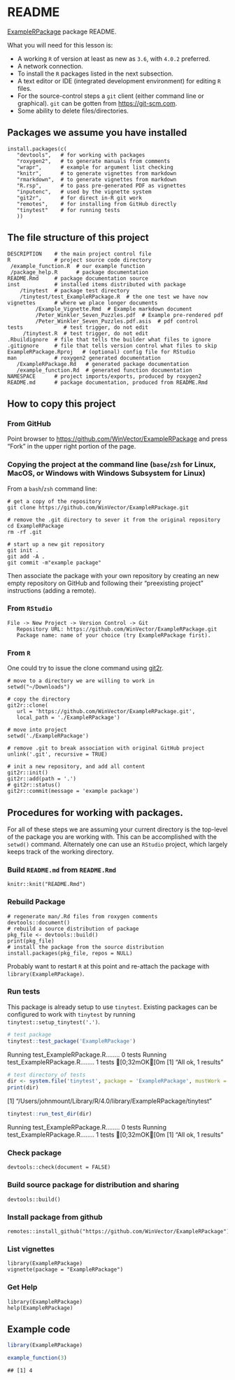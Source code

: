 README
================

<!-- README.md is generated from README.Rmd. Please edit the .Rmd file, not the .md file. -->

[ExampleRPackage](https://github.com/WinVector/ExampleRPackage) package
README.

What you will need for this lesson is:

  - A working `R` of version at least as new as `3.6`, with `4.0.2`
    preferred.
  - A network connection.
  - To install the `R` packages listed in the next subsection.
  - A text editor or IDE (integrated development environment) for
    editing `R` files.
  - For the source-control steps a `git` client (either command line or
    graphical). `git` can be gotten from <https://git-scm.com>.
  - Some ability to delete files/directories.

## Packages we assume you have installed

    install.packages(c(
       "devtools",   # for working with packages
       "roxygen2",   # to generate manuals from comments
       "wrapr",      # example for argument list checking
       "knitr",      # to generate vignettes from markdown
       "rmarkdown",  # to generate vignettes from markdown
       "R.rsp",      # to pass pre-generated PDF as vignettes
       "inputenc",   # used by the vignette system
       "git2r",      # for direct in-R git work
       "remotes",    # for installing from GitHub directly
       "tinytest"    # for running tests
       ))

## The file structure of this project

    DESCRIPTION    # the main project control file
    R              # project source code directory
     /example_function.R  # our example function
     /package_help.R      # package documentation
    README.Rmd     # package documentation source
    inst           # installed items distributed with package
        /tinytest  # package test directory
        /tinytest/test_ExampleRPackage.R  # the one test we have now
    vignettes      # where we place longer documents
             /Example_Vignette.Rmd  # Example markdown document
             /Peter_Winkler_Seven_Puzzles.pdf  # Example pre-rendered pdf
             /Peter_Winkler_Seven_Puzzles.pdf.asis  # pdf control
    tests             # test trigger, do not edit
         /tinytest.R  # test trigger, do not edit
    .Rbuildignore  # file that tells the builder what files to ignore
    .gitignore     # file that tells version control what files to skip
    ExampleRPackage.Rproj   # (optional) config file for RStudio
    man            # roxygen2 generated documentation
       /ExampleRPackage.Rd   # generated package documentation
       /example_function.Rd  # generated function documentation
    NAMESPACE      # project imports/exports, produced by roxygen2
    README.md      # package documentation, produced from README.Rmd

## How to copy this project

### From GitHub

Point browser to <https://github.com/WinVector/ExampleRPackage> and
press “Fork” in the upper right portion of the page.

### Copying the project at the command line (`base`/`zsh` for Linux, MacOS, or Windows with Windows Subsystem for Linux)

From a `bash`/`zsh` command line:

    # get a copy of the repository
    git clone https://github.com/WinVector/ExampleRPackage.git
    
    # remove the .git directory to sever it from the original repository
    cd ExampleRPackage
    rm -rf .git
    
    # start up a new git repository
    git init .
    git add -A .
    git commit -m"example package"

Then associate the package with your own repository by creating an new
empty repository on GitHub and following their “preexisting project”
instructions (adding a remote).

### From `RStudio`

    File -> New Project -> Version Control -> Git
       Repository URL: https://github.com/WinVector/ExampleRPackage.git
       Package name: name of your choice (try ExampleRPackage first).

### From `R`

One could try to issue the clone command using
[git2r](https://CRAN.R-project.org/package=git2r).

    # move to a directory we are willing to work in
    setwd("~/Downloads")
    
    # copy the directory
    git2r::clone(
       url = 'https://github.com/WinVector/ExampleRPackage.git',
       local_path = './ExampleRPackage')
       
    # move into project
    setwd('./ExampleRPackage')
    
    # remove .git to break association with original GitHub project
    unlink('.git', recursive = TRUE)
    
    # init a new repository, and add all content
    git2r::init()
    git2r::add(path = '.')
    # git2r::status()
    git2r::commit(message = 'example package')

## Procedures for working with packages.

For all of these steps we are assuming your current directory is the
top-level of the package you are working with. This can be accomplished
with the `setwd()` command. Alternately one can use an `RStudio`
project, which largely keeps track of the working directory.

### Build `README.md` from `README.Rmd`

    knitr::knit("README.Rmd")

### Rebuild Package

    # regenerate man/.Rd files from roxygen comments
    devtools::document()
    # rebuild a source distribution of package
    pkg_file <- devtools::build()
    print(pkg_file)
    # install the package from the source distribution
    install.packages(pkg_file, repos = NULL)

Probably want to restart `R` at this point and re-attach the package
with `library(ExampleRPackage)`.

### Run tests

This package is already setup to use `tinytest`. Existing packages can
be configured to work with `tinytest` by running
`tinytest::setup_tinytest('.')`.

``` r
# test package
tinytest::test_package('ExampleRPackage')
```

Running test\_ExampleRPackage.R…….. 0 tests Running
test\_ExampleRPackage.R…….. 1 tests &#27;\[0;32mOK&#27;\[0m \[1\] “All
ok, 1 results”

``` r
# test directory of tests
dir <- system.file('tinytest', package = 'ExampleRPackage', mustWork = TRUE)
print(dir)
```

\[1\] “/Users/johnmount/Library/R/4.0/library/ExampleRPackage/tinytest”

``` r
tinytest::run_test_dir(dir)
```

Running test\_ExampleRPackage.R…….. 0 tests Running
test\_ExampleRPackage.R…….. 1 tests &#27;\[0;32mOK&#27;\[0m \[1\] “All
ok, 1 results”

### Check package

    devtools::check(document = FALSE)

### Build source package for distribution and sharing

    devtools::build()

### Install package from github

    remotes::install_github("https://github.com/WinVector/ExampleRPackage")

### List vignettes

    library(ExampleRPackage)
    vignette(package = "ExampleRPackage")

### Get Help

    library(ExampleRPackage)
    help(ExampleRPackage)

## Example code

``` r
library(ExampleRPackage)

example_function(3)
```

    ## [1] 4
